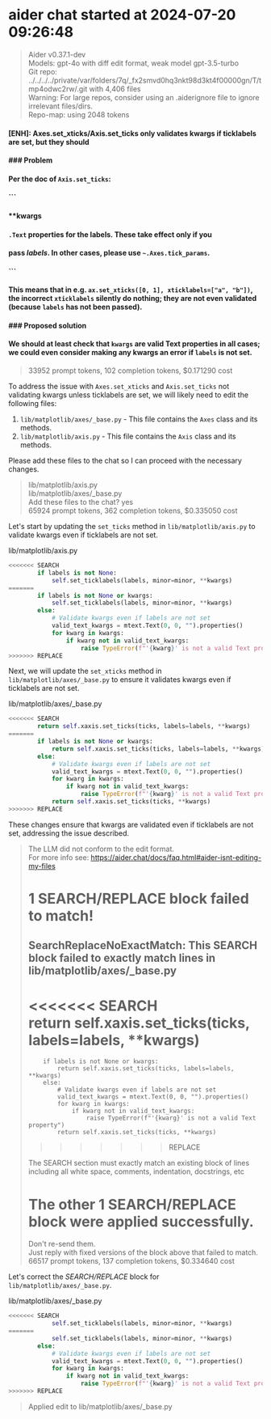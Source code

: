 
# aider chat started at 2024-07-20 09:26:48

> Aider v0.37.1-dev  
> Models: gpt-4o with diff edit format, weak model gpt-3.5-turbo  
> Git repo: ../../../../private/var/folders/7q/_fx2smvd0hq3nkt98d3kt4f00000gn/T/tmp4odwc2rw/.git with 4,406 files  
> Warning: For large repos, consider using an .aiderignore file to ignore irrelevant files/dirs.  
> Repo-map: using 2048 tokens  

#### [ENH]: Axes.set_xticks/Axis.set_ticks only validates kwargs if ticklabels are set, but they should  
#### ### Problem  
####   
#### Per the doc of `Axis.set_ticks`:  
#### ```  
####         **kwargs  
####             `.Text` properties for the labels. These take effect only if you  
####             pass *labels*. In other cases, please use `~.Axes.tick_params`.  
#### ```  
#### This means that in e.g. `ax.set_xticks([0, 1], xticklabels=["a", "b"])`, the incorrect `xticklabels` silently do nothing; they are not even validated (because `labels` has not been passed).  
####   
#### ### Proposed solution  
####   
#### We should at least check that `kwargs` are valid Text properties in all cases; we could even consider making any kwargs an error if `labels` is not set.  
> 33952 prompt tokens, 102 completion tokens, $0.171290 cost  

To address the issue with `Axes.set_xticks` and `Axis.set_ticks` not validating kwargs unless ticklabels are set, we will likely need to edit the following files:

1. `lib/matplotlib/axes/_base.py` - This file contains the `Axes` class and its methods.
2. `lib/matplotlib/axis.py` - This file contains the `Axis` class and its methods.

Please add these files to the chat so I can proceed with the necessary changes.

> lib/matplotlib/axis.py  
> lib/matplotlib/axes/_base.py  
> Add these files to the chat? yes  
> 65924 prompt tokens, 362 completion tokens, $0.335050 cost  

Let's start by updating the `set_ticks` method in `lib/matplotlib/axis.py` to validate kwargs even if ticklabels are not set.

lib/matplotlib/axis.py
```python
<<<<<<< SEARCH
        if labels is not None:
            self.set_ticklabels(labels, minor=minor, **kwargs)
=======
        if labels is not None or kwargs:
            self.set_ticklabels(labels, minor=minor, **kwargs)
        else:
            # Validate kwargs even if labels are not set
            valid_text_kwargs = mtext.Text(0, 0, "").properties()
            for kwarg in kwargs:
                if kwarg not in valid_text_kwargs:
                    raise TypeError(f"'{kwarg}' is not a valid Text property")
>>>>>>> REPLACE
```

Next, we will update the `set_xticks` method in `lib/matplotlib/axes/_base.py` to ensure it validates kwargs even if ticklabels are not set.

lib/matplotlib/axes/_base.py
```python
<<<<<<< SEARCH
        return self.xaxis.set_ticks(ticks, labels=labels, **kwargs)
=======
        if labels is not None or kwargs:
            return self.xaxis.set_ticks(ticks, labels=labels, **kwargs)
        else:
            # Validate kwargs even if labels are not set
            valid_text_kwargs = mtext.Text(0, 0, "").properties()
            for kwarg in kwargs:
                if kwarg not in valid_text_kwargs:
                    raise TypeError(f"'{kwarg}' is not a valid Text property")
            return self.xaxis.set_ticks(ticks, **kwargs)
>>>>>>> REPLACE
```

These changes ensure that kwargs are validated even if ticklabels are not set, addressing the issue described.

> The LLM did not conform to the edit format.  
> For more info see: https://aider.chat/docs/faq.html#aider-isnt-editing-my-files  
> # 1 SEARCH/REPLACE block failed to match!  
>   
> ## SearchReplaceNoExactMatch: This SEARCH block failed to exactly match lines in lib/matplotlib/axes/_base.py  
> <<<<<<< SEARCH  
>         return self.xaxis.set_ticks(ticks, labels=labels, **kwargs)  
> =======  
>         if labels is not None or kwargs:  
>             return self.xaxis.set_ticks(ticks, labels=labels, **kwargs)  
>         else:  
>             # Validate kwargs even if labels are not set  
>             valid_text_kwargs = mtext.Text(0, 0, "").properties()  
>             for kwarg in kwargs:  
>                 if kwarg not in valid_text_kwargs:  
>                     raise TypeError(f"'{kwarg}' is not a valid Text property")  
>             return self.xaxis.set_ticks(ticks, **kwargs)  
> >>>>>>> REPLACE  
>   
> The SEARCH section must exactly match an existing block of lines including all white space, comments, indentation, docstrings, etc  
>   
> # The other 1 SEARCH/REPLACE block were applied successfully.  
> Don't re-send them.  
> Just reply with fixed versions of the block above that failed to match.  
> 66517 prompt tokens, 137 completion tokens, $0.334640 cost  

Let's correct the *SEARCH/REPLACE* block for `lib/matplotlib/axes/_base.py`.

lib/matplotlib/axes/_base.py
```python
<<<<<<< SEARCH
            self.set_ticklabels(labels, minor=minor, **kwargs)
=======
            self.set_ticklabels(labels, minor=minor, **kwargs)
        else:
            # Validate kwargs even if labels are not set
            valid_text_kwargs = mtext.Text(0, 0, "").properties()
            for kwarg in kwargs:
                if kwarg not in valid_text_kwargs:
                    raise TypeError(f"'{kwarg}' is not a valid Text property")
>>>>>>> REPLACE
```

> Applied edit to lib/matplotlib/axes/_base.py  
